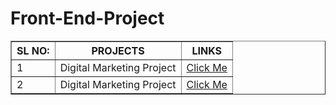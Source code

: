 # Front-End-Project

<table border="1">
    <tr>
        <th>
            SL NO:
        </th>
        <th>
            PROJECTS
        </th>
        <th>
            LINKS
        </th>
    </tr>
    <tr>
        <td>
            1
        </td>
        <td>
            Digital Marketing Project
        </td>
        <td>
            <a href="https://digitalmarkets-front.netlify.app/">Click Me</a>
        </td>
    </tr>
    <tr>
        <td>
            2
        </td>
        <td>
            Digital Marketing Project
        </td>
        <td>
            <a href="https://digitalmarkets-front.netlify.app/">Click Me</a>
        </td>
    </tr>
</table>
